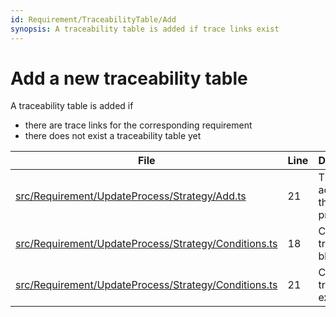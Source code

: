 ```yaml
---
id: Requirement/TraceabilityTable/Add
synopsis: A traceability table is added if trace links exist
---
```


# Add a new traceability table

A traceability table is added if

-   there are trace links for the corresponding requirement
-   there does not exist a traceability table yet

<div class="tracey">

| File                                                                                                                      | Line | Description                          |
| ------------------------------------------------------------------------------------------------------------------------- | ---- | ------------------------------------ |
| [src/Requirement/UpdateProcess/Strategy/Add.ts](../../../src/Requirement/UpdateProcess/Strategy/Add.ts#L21)               | 21   | The add action of the update process |
| [src/Requirement/UpdateProcess/Strategy/Conditions.ts](../../../src/Requirement/UpdateProcess/Strategy/Conditions.ts#L18) | 18   | Check if no tracey block exists      |
| [src/Requirement/UpdateProcess/Strategy/Conditions.ts](../../../src/Requirement/UpdateProcess/Strategy/Conditions.ts#L21) | 21   | Check if trace links exist           |

</div>
